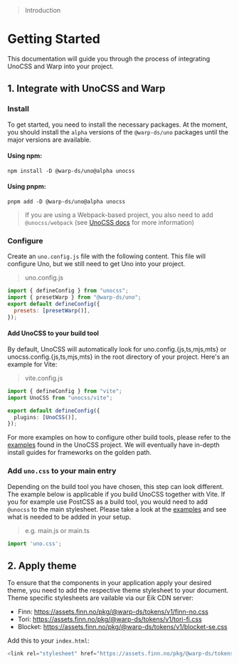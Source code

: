 > Introduction

# Getting Started

This documentation will guide you through the process of integrating UnoCSS and Warp into your project.

## 1. Integrate with UnoCSS and Warp

### Install

To get started, you need to install the necessary packages. At the moment, you should install the `alpha` versions of the `@warp-ds/uno` packages until the major versions are available.

#### Using npm:

```shell
npm install -D @warp-ds/uno@alpha unocss
```

#### Using pnpm:

```shell
pnpm add -D @warp-ds/uno@alpha unocss
```

> If you are using a Webpack-based project, you also need to add `@unocss/webpack` (see [UnoCSS docs](https://unocss.dev/integrations/webpack) for more information)

### Configure

Create an `uno.config.js` file with the following content. This file will configure Uno, but we still need to get Uno into your project.

> uno.config.js

```js
import { defineConfig } from "unocss";
import { presetWarp } from "@warp-ds/uno";
export default defineConfig({
  presets: [presetWarp()],
});
```

#### Add UnoCSS to your build tool

By default, UnoCSS will automatically look for uno.config.{js,ts,mjs,mts} or unocss.config.{js,ts,mjs,mts} in the root directory of your project. Here's an example for Vite:

> vite.config.js

```ts
import { defineConfig } from "vite";
import UnoCSS from "unocss/vite";

export default defineConfig({
  plugins: [UnoCSS()],
});
```

For more examples on how to configure other build tools, please refer to the [examples](https://github.com/unocss/unocss/tree/main/examples) found in the UnoCSS project. We will eventually have in-depth install guides for frameworks on the golden path.

### Add `uno.css` to your main entry

Depending on the build tool you have chosen, this step can look different. The example below is applicable if you build UnoCSS together with Vite. If you for example use PostCSS as a build tool, you would need to add `@unocss` to the main stylesheet. Please take a look at the [examples](https://github.com/unocss/unocss/tree/main/examples) and see what is needed to be added in your setup.

> e.g. main.js or main.ts

```js
import 'uno.css';
```

## 2. Apply theme

To ensure that the components in your application apply your desired theme, you need to add the respective theme stylesheet to your document. Theme specific stylesheets are vailable via our Eik CDN server:

- Finn: https://assets.finn.no/pkg/@warp-ds/tokens/v1/finn-no.css
- Tori: https://assets.finn.no/pkg/@warp-ds/tokens/v1/tori-fi.css
- Blocket: https://assets.finn.no/pkg/@warp-ds/tokens/v1/blocket-se.css

Add this to your `index.html`:

```js
<link rel="stylesheet" href="https://assets.finn.no/pkg/@warp-ds/tokens/v1/finn-no.css">
```
